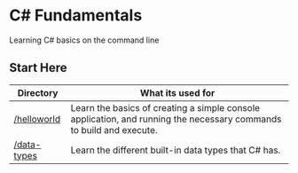 # C# Fundamentals

Learning C# basics on the command line

## Start Here

| Directory | What its used for |
| --------- | ----------------- |
| [/helloworld](./helloworld/README.md) | Learn the basics of creating a simple console application, and running the necessary commands to build and execute. |
| [/data-types](./data-types/README.md) | Learn the different built-in data types that C# has. |
